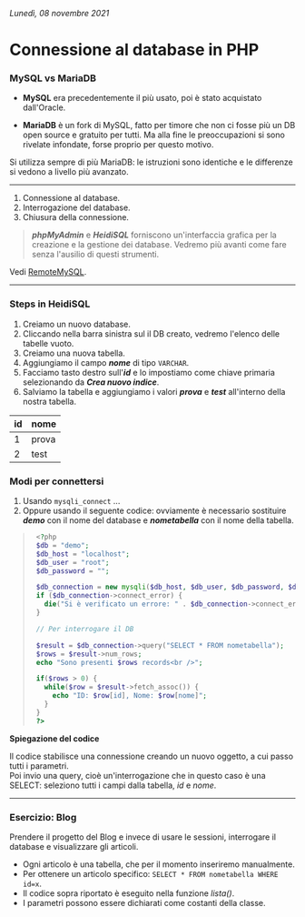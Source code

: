 *Lunedì, 08 novembre 2021*

# Connessione al database in PHP

### MySQL vs MariaDB

- **MySQL** era precedentemente il più usato, poi è stato acquistato dall'Oracle.

- **MariaDB** è un fork di MySQL, fatto per timore che non ci fosse più un DB open source e gratuito per tutti. Ma alla fine le preoccupazioni si sono rivelate infondate, forse proprio per questo motivo.

Si utilizza sempre di più MariaDB: le istruzioni sono identiche e le differenze si vedono a livello più avanzato.

---

1. Connessione al database.
2. Interrogazione del database.
3. Chiusura della connessione.

> _**phpMyAdmin**_ e _**HeidiSQL**_ forniscono un'interfaccia grafica per la creazione e la gestione dei database. Vedremo più avanti come fare senza l'ausilio di questi strumenti.

Vedi [RemoteMySQL](https://replit.com/talk/learn/Create-Account-Database-MySQL-nodejs/20263).

---

### Steps in HeidiSQL

1. Creiamo un nuovo database.
2. Cliccando nella barra sinistra sul il DB creato, vedremo l'elenco delle tabelle vuoto.
3. Creiamo una nuova tabella.
4. Aggiungiamo il campo _**nome**_ di tipo `VARCHAR`.
5. Facciamo tasto destro sull'_**id**_ e lo impostiamo come chiave primaria selezionando da _**Crea nuovo indice**_.
6. Salviamo la tabella e aggiungiamo i valori _**prova**_ e _**test**_ all'interno della nostra tabella.

| id | nome  |
|----|-------|
| 1  | prova |
| 2  | test  |

### Modi per connettersi

1. Usando `mysqli_connect` ...
2. Oppure usando il seguente codice: ovviamente è necessario sostituire _**demo**_ con il nome del database e _**nometabella**_ con il nome della tabella.

  >```php
  >  <?php
  >  $db = "demo";
  >  $db_host = "localhost";
  >  $db_user = "root";
  >  $db_password = "";
  >
  >  $db_connection = new mysqli($db_host, $db_user, $db_password, $db);
  >  if ($db_connection->connect_error) {
  >    die("Si è verificato un errore: " . $db_connection->connect_error);
  >  }
  >
  >  // Per interrogare il DB
  >
  >  $result = $db_connection->query("SELECT * FROM nometabella");
  >  $rows = $result->num_rows;
  >  echo "Sono presenti $rows records<br />";
  >
  >  if($rows > 0) {
  >    while($row = $result->fetch_assoc()) {
  >      echo "ID: $row[id], Nome: $row[nome]";
  >    }
  >  }
  >  ?>
  >```

**Spiegazione del codice**

Il codice stabilisce una connessione creando un nuovo oggetto, a cui passo tutti i parametri.  
Poi invio una query, cioè un'interrogazione che in questo caso è una SELECT: seleziono tutti i campi dalla tabella, *id* e *nome*.

---

### Esercizio: Blog

Prendere il progetto del Blog e invece di usare le sessioni, interrogare il database e visualizzare gli articoli.

- Ogni articolo è una tabella, che per il momento inseriremo manualmente.
- Per ottenere un articolo specifico: `SELECT * FROM nometabella WHERE id=x`.
- Il codice sopra riportato è eseguito nella funzione *lista()*.
- I parametri possono essere dichiarati come costanti della classe.
